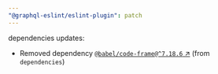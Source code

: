 ```yaml
---
"@graphql-eslint/eslint-plugin": patch
---
```

dependencies updates:
  - Removed dependency [`@babel/code-frame@^7.18.6` ↗︎](https://www.npmjs.com/package/@babel/code-frame/v/7.18.6) (from `dependencies`)
